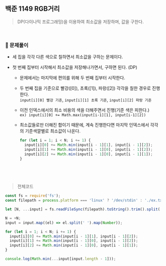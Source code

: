 ## 백준 1149 RGB거리

> DP(다이나믹 프로그래밍)을 이용하여 최소값을 저장하며, 값을 구한다.

<br>

### 🔋 문제풀이

- 세 집을 각각 다른 색으로 칠하면서 최소값을 구하는 문제이다.

- 첫 번째 집부터 시작해서 최소값을 저장해나가면서, 구하면 된다. (DP)

  - 문제에서는 마지막에 편의를 위해 두 번째 집부터 시작한다.
  - 두 번째 집을 기준으로 빨강([0]), 초록([1]), 파랑([2]) 각각을 칠한 경우로 진행한다.  
    `input[i][0] 빨강 기준`, `input[i][1] 초록 기준`, `input[i][2] 파랑 기준`

  - 이전 인덱스에서의 최소 비용의 색을 더해주면서 진행(기준 색은 피한다.)  
    `ex) input[i][0] += Math.max(input[i-1][1], input[i-1][2])`

  - 최소값들로만 더해진 합이기 때문에, 계속 진행한다면 마지막 인덱스에서 각각의 기준색깔별로 최소값이 나온다.

    ```js
    for (let i = 1; i < N; i += 1) {
      input[i][0] += Math.min(input[i - 1][1], input[i - 1][2]);
      input[i][1] += Math.min(input[i - 1][0], input[i - 1][2]);
      input[i][2] += Math.min(input[i - 1][0], input[i - 1][1]);
    }
    ```

## <br>

> 전체코드

```js
const fs = require('fs');
const filepath = process.platform === 'linux' ? '/dev/stdin' : './ex.txt';

let [N, ...input] = fs.readFileSync(filepath).toString().trim().split('\n');

N = +N;
input = input.map((el) => el.split(' ').map(Number));

for (let i = 1; i < N; i += 1) {
  input[i][0] += Math.min(input[i - 1][1], input[i - 1][2]);
  input[i][1] += Math.min(input[i - 1][0], input[i - 1][2]);
  input[i][2] += Math.min(input[i - 1][0], input[i - 1][1]);
}

console.log(Math.min(...input[input.length - 1]));
```
